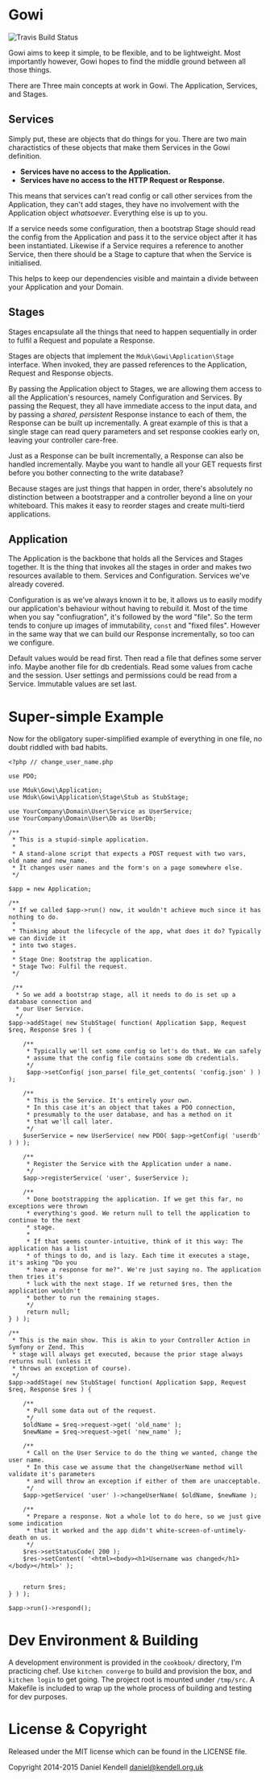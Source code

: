 # Gowi

![Travis Build Status](https://api.travis-ci.org/mduk/gowi.svg)

Gowi aims to keep it simple, to be flexible, and to be lightweight. Most importantly however, Gowi hopes to find the middle ground between all those things.

There are Three main concepts at work in Gowi. The Application, Services, and Stages.

## Services

Simply put, these are objects that do things for you. There are two main charactistics of these objects that make them Services in the Gowi definition.

* **Services have no access to the Application.**
* **Services have no access to the HTTP Request or Response.**

This means that services can't read config or call other services from the Application, they can't add stages, they have no involvement with the Application object *whatsoever*. Everything else is up to you.

If a service needs some configuration, then a bootstrap Stage should read the config from the Application and pass it to the service object after it has been instantiated. Likewise if a Service requires a reference to another Service, then there should be a Stage to capture that when the Service is initialised.

This helps to keep our dependencies visible and maintain a divide between your Application and your Domain.

## Stages

Stages encapsulate all the things that need to happen sequentially in order to fulfil a Request and populate a Response.

Stages are objects that implement the `Mduk\Gowi\Application\Stage` interface.  When invoked, they are passed references to the Application, Request and Response objects.

By passing the Application object to Stages, we are allowing them access to all the Application's resources, namely Configuration and Services. By passing the Request, they all have immediate access to the input data, and by passing a *shared, persistent* Response instance to each of them, the Response can be built up incrementally. A great example of this is that a single stage can read query parameters and set response cookies early on, leaving your controller care-free.

Just as a Response can be built incrementally, a Response can also be handled incrementally. Maybe you want to handle all your GET requests first before you bother connecting to the write database?

Because stages are just things that happen in order, there's absolutely no distinction between a bootstrapper and a controller beyond a line on your whiteboard. This makes it easy to reorder stages and create multi-tierd applications.

## Application

The Application is the backbone that holds all the Services and Stages together. It is the thing that invokes all the stages in order and makes two resources available to them. Services and Configuration. Services we've already covered.

Configuration is as we've always known it to be, it allows us to easily modify our application's behaviour without having to rebuild it. Most of the time when you say "confiugration", it's followed by the word "file". So the term tends to conjure up images of immutability, `const` and "fixed files". However in the same way that we can build our Response incrementally, so too can we configure.

Default values would be read first. Then read a file that defines some server info. Maybe another file for db credentials. Read some values from cache and the session. User settings and permissions could be read from a Service. Immutable values are set last.

# Super-simple Example

Now for the obligatory super-simplified example of everything in one file, no doubt riddled with bad habits.

    <?php // change_user_name.php
    
    use PDO;
    
    use Mduk\Gowi\Application;
    use Mduk\Gowi\Application\Stage\Stub as StubStage;
    
    use YourCompany\Domain\User\Service as UserService;
    use YourCompany\Domain\User\Db as UserDb;
    
    /**
     * This is a stupid-simple application.
     *
     * A stand-alone script that expects a POST request with two vars, old_name and new_name.
     * It changes user names and the form's on a page somewhere else.
     */
    
    $app = new Application;
    
    /**
     * If we called $app->run() now, it wouldn't achieve much since it has nothing to do.
     * 
     * Thinking about the lifecycle of the app, what does it do? Typically we can divide it
     * into two stages.
     *
     * Stage One: Bootstrap the application.
     * Stage Two: Fulfil the request.
     */
     
     /**
      * So we add a bootstrap stage, all it needs to do is set up a database connection and
      * our User Service.
      */
    $app->addStage( new StubStage( function( Application $app, Request $req, Response $res ) {
    	
    	/**
    	 * Typically we'll set some config so let's do that. We can safely
    	 * assume that the config file contains some db credentials.
    	 */
    	 $app->setConfig( json_parse( file_get_contents( 'config.json' ) ) );
    	
    	/**
    	 * This is the Service. It's entirely your own.
    	 * In this case it's an object that takes a PDO connection,
    	 * presumably to the user database, and has a method on it
    	 * that we'll call later.
    	 */
    	$userService = new UserService( new PDO( $app->getConfig( 'userdb' ) ) );
    	
    	/**
    	 * Register the Service with the Application under a name.
    	 */
    	$app->registerService( 'user', $userService );
    	
    	/**
    	 * Done bootstrapping the application. If we get this far, no exceptions were thrown
    	 * everything's good. We return null to tell the application to continue to the next
    	 * stage.
    	 *
    	 * If that seems counter-intuitive, think of it this way: The application has a list
    	 * of things to do, and is lazy. Each time it executes a stage, it's asking "Do you
    	 * have a response for me?". We're just saying no. The application then tries it's
    	 * luck with the next stage. If we returned $res, then the application wouldn't
    	 * bother to run the remaining stages.
    	 */
    	 return null;
    } ) );
    
	/**
     * This is the main show. This is akin to your Controller Action in Symfony or Zend. This
     * stage will always get executed, because the prior stage always returns null (unless it
     * throws an exception of course).
     */
    $app->addStage( new StubStage( function( Application $app, Request $req, Response $res ) {
    	
    	/**
    	 * Pull some data out of the request.
    	 */
    	$oldName = $req->request->get( 'old_name' );
    	$newName = $req->request->get( 'new_name' );
    	
    	/**
    	 * Call on the User Service to do the thing we wanted, change the user name.
    	 * In this case we assume that the changeUserName method will validate it's parameters
    	 * and will throw an exception if either of them are unacceptable.
    	 */
    	$app->getService( 'user' )->changeUserName( $oldName, $newName );
    	
    	/**
    	 * Prepare a response. Not a whole lot to do here, so we just give some indication
    	 * that it worked and the app didn't white-screen-of-untimely-death on us.
    	 */
    	$res->setStatusCode( 200 );
    	$res->setContent( '<html><body><h1>Username was changed</h1></body></html>' );
    	
    	
    	return $res;
    } ) );
    
    $app->run()->respond();
 
# Dev Environment & Building

A development environment is provided in the `cookbook/` directory, I'm practicing chef.
Use `kitchen converge` to build and provision the box, and `kitchen login` to get going.
The project root is mounted under `/tmp/src`.
A Makefile is included to wrap up the whole process of building and testing for dev purposes.

# License & Copyright

Released under the MIT license which can be found in the LICENSE file.

Copyright 2014-2015 Daniel Kendell <daniel@kendell.org.uk>

